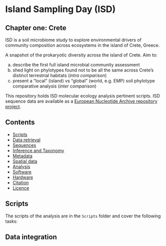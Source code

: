 # Island Sampling Day (ISD)
## Chapter one: Crete

ISD is a soil microbiome study to explore environmental drivers of community
composition across ecosystems in the island of Crete, Greece.

A snapshot of the prokaryotic diversity across the island of Crete. Aim to:
<ol type="a">
  <li>describe the first full island microbial community assessment</li>
  <li>shed light on phylotypes found not to be all the same across Crete’s distinct terrestrial habitats (<i>intra comparison</i>)</li>
  <li>present a “local” (island) vs “global” (world, e.g. EMP) soil phylotype comparative analysis (<i>inter comparison</i>)</li>
</ol>
This repository holds ISD molecular ecology analysis pertinent scripts.
ISD sequence data are available as a <a href="https://www.ebi.ac.uk/ena/data/view/PRJEB21776" target="blank">European Nucleotide Archive repository project</a>.

## Contents

* [Scripts](#scripts)
* [Data retrieval](#data-retrieval)
* [Sequences](#sequences)
* [Inference and Taxonomy](#inference-and-taxonomy)
* [Metadata](#metadata)
* [Spatial data](#spatial-data)
* [Analysis](#analysis)
* [Software](#software)
* [Hardware](#hardware)
* [Citation](#citation)
* [Licence](#licence)

## Scripts
The scripts of the analysis are in the `Scripts` folder and cover the following tasks:

## Data integration
